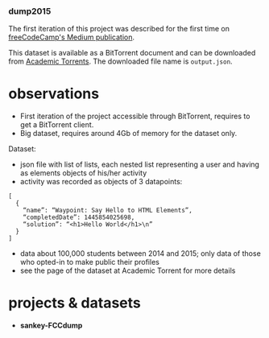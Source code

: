 ### dump2015

The first iteration of this project was described for the first time on [freeCodeCamp's Medium publication](https://medium.freecodecamp.org/free-code-camp-christmas-special-giving-the-gift-of-data-6ecbf0313d62). 

This dataset is available as a BitTorrent document and can be downloaded from [Academic Torrents](http://academictorrents.com/details/030b10dad0846b5aecc3905692890fb02404adbf). The downloaded file name is `output.json`.

# observations

* First iteration of the project accessible through BitTorrent, requires to get a BitTorrent client.
* Big dataset, requires around 4Gb of memory for the dataset only.

Dataset:

* json file with list of lists, each nested list representing a user and having as elements objects of his/her activity
* activity was recorded as objects of 3 datapoints:
```
[
  {
    “name”: “Waypoint: Say Hello to HTML Elements”,
    “completedDate”: 1445854025698,
    “solution”: “<h1>Hello World</h1>\n”
  }
]
```

* data about 100,000 students between 2014 and 2015; only data of those who opted-in to make public their profiles
* see the page of the dataset at Academic Torrent for more details 

# projects & datasets

* **sankey-FCCdump**
